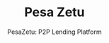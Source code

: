 ---
layout: project
tags: [Startup, SaaS, USSD, Payments]
thumbnail: "showcase_pesazetu.jpg"
description: "Pesa Zetu is a crowdfunding platform that aims to give borrowers small loans for business, health and educational purposes."
subtitle: "PesaZetu: P2P Lending Platform"
title:  "Pesa Zetu"
slides:
- pesazetu1.jpg
- pesazetu2.jpg
- pesazetu3.jpg
- pesazetu4.jpg
- pesazetu5.jpg
- pesazetu6.jpg
client: PezaZetu
partners: <a href="http://busaracenter.org/" target="_blank">Busara Center</a>, <a href="http://fsdkenya.org/" target="_blank">FSD Kenya</a>, <a href="https://www.transunion.com/" target="_blank">TransUnion</a>, <a href="http://musonisystem.com/" target="_blank">Musoni Systems</a>, <a href="http://cgap.org/" target="_blank">CGAP</a>, <a href="http://www.ciskenya.co.ke/" target="_blank">CIS Kenya</a>, <a href="http://www.research.ibm.com/labs/africa/" target="_blank">IBM Research</a>
tasks: Web development, UI and UX Design, API development, USSD
challenge: The opportunity and finance gap in Africa needs bridging. Kenyans being entrepreneurial in nature, are diligent in building businesses that serve critical customer bases with essential services albeit mostly in the informal, undocumented sector. However, lack of financial access instigates challenges for entrepreneurs taking away their ability to ride on opportunities.
goals:
- Build a peer to peer market connecting individual borrowers and lenders
- Create a seamless customer journey through all channels with MPESA as the initial mode of payment
- Manage multiple integrations and inputs into the loan process for scoring
- Create a real-time loan application, funding and disbursement workflow
solution: Pesa Zetu is a crowdfunding platform that aims to give borrowers small loans for business, health and educational purposes. The funding sources come from individual lenders on the platform and uses MPESA for the disbursements of loans and collections of repayments. Each borrower goes through risk profiling where multiple datapoint are used to assess the borrowers credit worthiness and debt burden capacity. These data points combine information from MPESA, Government database, Credit Reference Bureau and behavioural user generated data; more than 2000 individual datapoints per borrower. Using a state of the art credit risk model, Pesa Zetu then offers the best loans to our borrowers. Lender can lend manually by picking the loans they want or can set up preferences for automated lending allocation. This automatically allocates funds to loans and automatically recycles repayments based on the lenders risk profile settings.
results: Pesa Zetu was built on Ruby on rails with web, USSD and API interfaces. It successfully integrates with MPESA, Credit reference Bureau, Govermnet database(IPRS), Collection management system and Scoring algorithm to offer real-time loan approvals and disbursements.
testimonial: Working on PesaZetu has been one of the most challenging and exciting moments of my career. We started off with a dream, aiming to disrupt the lending and credit industry. We were the first in the subsaharan region to offer a truely peer to peer lending experience. I truely commend zegetech for pulling this one off. If there's any one team that can do it (and by it i mean that system that seems next to impossible), its zegetech
testifier_image: profile-titus.jpg
testifier_name: Titus Nderitu
testifier_role: UI / UX Designer
testifier_company: Digital Brush, Loughborough UK
---